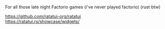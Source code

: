 For all those late night Factorio games (i've never played factorio) (rust btw)

https://github.com/ratatui-org/ratatui  
https://ratatui.rs/showcase/widgets/
